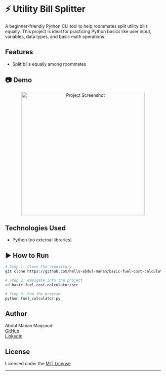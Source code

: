 # ⚡ Utility Bill Splitter

A beginner-friendly Python CLI tool to help roommates split utility bills equally. This project is ideal for practicing Python basics like user input, variables, data types, and basic math operations.

## Features
- Split bills equally among roommates

## 📷 Demo
<p align="center">
  <img src="https://i.postimg.cc/gJT4TcZ3/output-pro.png" width="400" alt="Project Screenshot">
</p>


## Technologies Used
- Python (no external libraries)

## ▶️ How to Run

```bash
# Step 1: Clone the repository
git clone https://github.com/hello-abdul-manan/basic-fuel-cost-calculator

# Step 2: Navigate into the project
cd basic-fuel-cost-calculator/src

# Step 3: Run the program
python fuel_calculator.py
```

## Author
Abdul Manan Maqsood  
[GitHub](https://github.com/hello-abdul-manan)  
[LinkedIn](https://www.linkedin.com/in/helloabdulmanan/)

## License
Licensed under the [MIT License](LICENSE)

---
